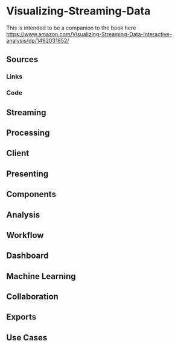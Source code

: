 # Visualizing-Streaming-Data

This is intended to be a companion to the book here https://www.amazon.com/Visualizing-Streaming-Data-Interactive-analysis/dp/1492031852/

## Sources

###   Links

###   Code

## Streaming

## Processing

## Client

## Presenting

## Components

## Analysis

## Workflow

## Dashboard

## Machine Learning

## Collaboration

## Exports

## Use Cases 
